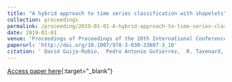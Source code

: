 ```yaml
---
title: "A hybrid approach to time series classification with shapelets"
collection: proceedings
permalink: /proceeding/2019-01-01-A-hybrid-approach-to-time-series-classification-with-shapelets
date: 2019-01-01
venue: 'Proceedings of Proceedings of the 20th International Conference on Intelligent Data Engineering and Automated Learning (IDEAL2019)'
paperurl: 'http://doi.org/10.1007/978-3-030-33607-3_16'
citation: ' David Guijo-Rubio,  Pedro Antonio Gutiérrez,  R. Tavenard,  Anthony Bagnall, &quot;A hybrid approach to time series classification with shapelets.&quot; Proceedings of Proceedings of the 20th International Conference on Intelligent Data Engineering and Automated Learning (IDEAL2019), Vol.11871, 2019, Manchester, UK, pp.137-144.'
---
```

[Access paper here](http://doi.org/10.1007/978-3-030-33607-3_16){:target="_blank"}
